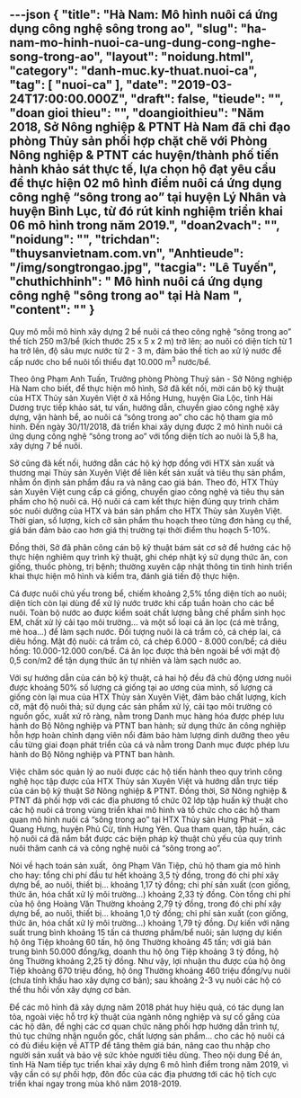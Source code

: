 ---json
{
    "title": "Hà Nam: Mô hình nuôi cá ứng dụng công nghệ sông trong ao",
    "slug": "ha-nam-mo-hinh-nuoi-ca-ung-dung-cong-nghe-song-trong-ao",
    "layout": "noidung.html",
    "category": "danh-muc.ky-thuat.nuoi-ca",
    "tag": [
        "nuoi-ca"
    ],
    "date": "2019-03-24T17:00:00.000Z",
    "draft": false,
    "tieude": "",
    "doan gioi thieu": "",
    "doangioithieu": "Năm 2018, Sở Nông nghiệp & PTNT Hà Nam đã chỉ đạo phòng Thủy sản phối hợp chặt chẽ với Phòng Nông nghiệp & PTNT các huyện/thành phố tiến hành khảo sát thực tế, lựa chọn hộ đạt yêu cầu để thực hiện 02 mô hình điểm nuôi cá ứng dụng công nghệ “sông trong ao” tại huyện Lý Nhân và huyện Bình Lục, từ đó rút kinh nghiệm triển khai 06 mô hình trong năm 2019.",
    "doan2vach": "",
    "noidung": "",
    "trichdan": "thuysanvietnam.com.vn",
    "Anhtieude": "/img/songtrongao.jpg",
    "tacgia": "Lê Tuyến",
    "chuthichhinh": " Mô hình nuôi cá ứng dụng công nghệ \"sông trong ao\" tại Hà Nam ",
    "__content__": ""
}
---
<p>Quy m&ocirc; mỗi m&ocirc; h&igrave;nh x&acirc;y dựng 2 bể nu&ocirc;i c&aacute; theo c&ocirc;ng nghệ &ldquo;s&ocirc;ng trong ao&rdquo; thể t&iacute;ch 250 m3/bể (k&iacute;ch thước 25 x 5 x 2 m) trở l&ecirc;n; ao nu&ocirc;i c&oacute; diện t&iacute;ch từ 1 ha trở l&ecirc;n, độ s&acirc;u mực nước từ 2 - 3 m, đảm bảo thể t&iacute;ch ao xử l&yacute; nước để cấp nước cho bể nu&ocirc;i tối thiểu đạt 10.000 m<sup>3</sup>&nbsp;nước/bể.</p>

<p>Theo &ocirc;ng Phạm Anh Tuấn, Trưởng ph&ograve;ng Ph&ograve;ng Thuỷ sản - Sở N&ocirc;ng nghiệp H&agrave; Nam cho biết, để thực hiện m&ocirc; h&igrave;nh, Sở đ&atilde; kết nối, mời c&aacute;n bộ kỹ thuật của HTX Thủy sản Xuy&ecirc;n Việt ở x&atilde; Hồng Hưng, huyện Gia Lộc, tỉnh Hải Dương trực tiếp khảo s&aacute;t, tư vấn, hướng dẫn, chuyển giao c&ocirc;ng nghệ x&acirc;y dựng, vận h&agrave;nh bể, ao nu&ocirc;i c&aacute; &ldquo;s&ocirc;ng trong ao&rdquo; cho c&aacute;c hộ tham gia m&ocirc; h&igrave;nh. Đến ng&agrave;y 30/11/2018, đ&atilde; triển khai x&acirc;y dựng được 2 m&ocirc; h&igrave;nh nu&ocirc;i c&aacute; ứng dụng c&ocirc;ng nghệ &ldquo;s&ocirc;ng trong ao&rdquo; với tổng diện t&iacute;ch ao nu&ocirc;i l&agrave; 5,8 ha, x&acirc;y dựng 7 bể nu&ocirc;i.</p>

<p>Sở cũng đ&atilde; kết nối, hướng dẫn c&aacute;c hộ k&yacute; hợp đồng với HTX sản xuất v&agrave; thương mại Thủy sản Xuy&ecirc;n Việt để li&ecirc;n kết sản xuất v&agrave; ti&ecirc;u thụ sản phẩm, nhằm ổn định sản phẩm đầu ra v&agrave; n&acirc;ng cao gi&aacute; b&aacute;n. Theo đ&oacute;, HTX Thủy sản Xuy&ecirc;n Việt cung cấp c&aacute; giống, chuyển giao c&ocirc;ng nghệ v&agrave; ti&ecirc;u thụ sản phẩm cho hộ nu&ocirc;i c&aacute;. Hộ nu&ocirc;i c&aacute; cam kết thực hiện đ&uacute;ng quy tr&igrave;nh chăm s&oacute;c nu&ocirc;i dưỡng của HTX v&agrave; b&aacute;n sản phẩm cho HTX Thủy sản Xuy&ecirc;n Việt. Thời gian, số lượng, k&iacute;ch cỡ sản phẩm thu hoạch theo từng đơn h&agrave;ng cụ thể, gi&aacute; b&aacute;n đảm bảo cao hơn gi&aacute; thị trường tại thời điểm thu hoạch 5-10%.</p>

<p>Đồng thời, Sở đ&atilde; ph&acirc;n c&ocirc;ng c&aacute;n bộ kỹ thuật b&aacute;m s&aacute;t cơ sở để hướng c&aacute;c hộ thực hiện nghi&ecirc;m quy tr&igrave;nh kỹ thuật, ghi ch&eacute;p nhật k&yacute; sử dụng thức ăn, con giống, thuốc ph&ograve;ng, trị bệnh; thường xuy&ecirc;n cập nhật th&ocirc;ng tin t&igrave;nh h&igrave;nh triển khai thực hiện m&ocirc; h&igrave;nh v&agrave; kiểm tra, đ&aacute;nh gi&aacute; tiến độ thực hiện.</p>

<p>C&aacute; được nu&ocirc;i chủ yếu trong bể, chiếm khoảng 2,5% tổng diện t&iacute;ch ao nu&ocirc;i; diện t&iacute;ch c&ograve;n lại d&ugrave;ng để xử l&yacute; nước trước khi cấp tuần ho&agrave;n cho c&aacute;c bể nu&ocirc;i. To&agrave;n bộ nước ao được kiểm so&aacute;t chất lượng bằng chế phẩm sinh học EM, chất xử l&yacute; cải tạo m&ocirc;i trường... v&agrave; một số loại c&aacute; ăn lọc (c&aacute; m&egrave; trắng, m&egrave; hoa...) để l&agrave;m sạch nước. Đối tượng nu&ocirc;i l&agrave; c&aacute; trắm cỏ, c&aacute; ch&eacute;p lai, c&aacute; di&ecirc;u hồng. Mật độ nu&ocirc;i: c&aacute; trắm cỏ, c&aacute; ch&eacute;p 6.000 - 8.000 con/bể; c&aacute; di&ecirc;u hồng: 10.000-12.000 con/bể. C&aacute; ăn lọc được thả b&ecirc;n ngo&agrave;i bể với mật độ 0,5 con/m2&nbsp;để tận dụng thức ăn tự nhi&ecirc;n v&agrave; l&agrave;m sạch nước ao.</p>

<p>Với sự hướng dẫn của c&aacute;n bộ kỹ thuật, cả hai hộ đều đ&atilde; chủ động ương nu&ocirc;i được khoảng 50% số lượng c&aacute; giống tại ao ương của m&igrave;nh, số lượng c&aacute; giống c&ograve;n lại mua của HTX Thủy sản Xuy&ecirc;n Việt, đảm bảo chất lượng, k&iacute;ch cỡ, mật độ nu&ocirc;i thả; sử dụng c&aacute;c sản phẩm xử l&yacute;, cải tạo m&ocirc;i trường c&oacute; nguồn gốc, xuất xứ r&otilde; r&agrave;ng, nằm trong Danh mục h&agrave;ng h&oacute;a được ph&eacute;p lưu h&agrave;nh do Bộ N&ocirc;ng nghiệp v&agrave; PTNT ban h&agrave;nh; sử dụng thức ăn c&ocirc;ng nghiệp hỗn hợp ho&agrave;n chỉnh dạng vi&ecirc;n nổi đảm bảo h&agrave;m lượng dinh dưỡng theo y&ecirc;u cầu từng giai đoạn ph&aacute;t triển của c&aacute; v&agrave; nằm trong Danh mục được ph&eacute;p lưu h&agrave;nh do Bộ N&ocirc;ng nghiệp v&agrave; PTNT ban h&agrave;nh.</p>

<p>Việc chăm s&oacute;c quản l&yacute; ao nu&ocirc;i được c&aacute;c hộ tiến h&agrave;nh theo quy tr&igrave;nh c&ocirc;ng nghệ học tập được của HTX Thủy sản Xuy&ecirc;n Việt v&agrave; hướng dẫn trực tiếp của c&aacute;n bộ kỹ thuật Sở N&ocirc;ng nghiệp &amp; PTNT. Đồng thời, Sở N&ocirc;ng nghiệp &amp; PTNT đ&atilde; phối hợp với c&aacute;c địa phương tổ chức 02 lớp tập huấn kỹ thuật cho c&aacute;c hộ nu&ocirc;i c&aacute; trong v&ugrave;ng triển khai m&ocirc; h&igrave;nh v&agrave; tổ chức cho c&aacute;c hộ tham quan m&ocirc; h&igrave;nh nu&ocirc;i c&aacute; &ldquo;s&ocirc;ng trong ao&rdquo; tại HTX Thủy sản Hưng Ph&aacute;t &ndash; x&atilde; Quang Hưng, huyện Phủ Cừ, tỉnh Hưng Y&ecirc;n. Qua tham quan, tập huấn, c&aacute;c hộ nu&ocirc;i c&aacute; đ&atilde; nắm bắt được c&aacute;c biện ph&aacute;p kỹ thuật chủ yếu của quy tr&igrave;nh nu&ocirc;i th&acirc;m canh c&aacute; v&agrave; c&ocirc;ng nghệ nu&ocirc;i c&aacute; &ldquo;s&ocirc;ng trong ao&rdquo;.</p>

<p>N&oacute;i về hạch to&aacute;n sản xuất, &nbsp;&ocirc;ng Phạm Văn Tiệp, chủ hộ tham gia m&ocirc; h&igrave;nh cho hay: tổng chi ph&iacute; đầu tư hết khoảng 3,5 tỷ đồng, trong đ&oacute; chi ph&iacute; x&acirc;y dựng bể, ao nu&ocirc;i, thiết bị&hellip; khoảng 1,17 tỷ đồng; chi ph&iacute; sản xuất (con giống, thức ăn, h&oacute;a chất xử l&yacute; m&ocirc;i trường&hellip;) khoảng 2,33 tỷ đồng. C&ograve;n tổng chi ph&iacute; của hộ &ocirc;ng Ho&agrave;ng Văn Thường khoảng 2,79 tỷ đồng, trong đ&oacute; chi ph&iacute; x&acirc;y dựng bể, ao nu&ocirc;i, thiết bị&hellip; khoảng 1,0 tỷ đồng; chi ph&iacute; sản xuất (con giống, thức ăn, h&oacute;a chất xử l&yacute; m&ocirc;i trường&hellip;) khoảng 1,79 tỷ đồng. Dự kiến với năng suất trung b&igrave;nh khoảng 15 tấn c&aacute; thương phẩm/bể nu&ocirc;i; sản lượng dự kiến hộ &ocirc;ng Tiệp khoảng 60 tấn, hộ &ocirc;ng Thường khoảng 45 tấn; với gi&aacute; b&aacute;n trung b&igrave;nh 50.000 đồng/kg, doanh thu hộ &ocirc;ng Tiệp khoảng 3 tỷ đồng, hộ &ocirc;ng Thường khoảng 2,25 tỷ đồng. Như vậy, lợi nhuận thu được của hộ &ocirc;ng Tiệp khoảng 670 triệu đồng, hộ &ocirc;ng Thường khoảng 460 triệu đồng/vụ nu&ocirc;i (chưa t&iacute;nh khấu hao x&acirc;y dựng cơ bản); sau khoảng 2-3 vụ nu&ocirc;i c&aacute;c hộ c&oacute; thể thu hồi vốn x&acirc;y dựng cơ bản.</p>

<p>Để c&aacute;c m&ocirc; h&igrave;nh đ&atilde; x&acirc;y dựng năm 2018 ph&aacute;t huy hiệu quả, c&oacute; t&aacute;c dụng lan tỏa, ngo&agrave;i việc hỗ trợ kỹ thuật của ng&agrave;nh n&ocirc;ng nghiệp v&agrave; sự cố gắng của c&aacute;c hộ d&acirc;n, đề nghị c&aacute;c cơ quan chức năng phối hợp hướng dẫn tr&igrave;nh tự, thủ tục chứng nhận nguồn gốc, chất lượng sản phẩm&hellip; cho c&aacute;c hộ nu&ocirc;i c&aacute; c&oacute; đủ điều kiện về ATTP để tăng th&ecirc;m gi&aacute; b&aacute;n, n&acirc;ng cao thu nhập cho người sản xuất v&agrave; bảo vệ sức khỏe người ti&ecirc;u d&ugrave;ng. Theo nội dung Đề &aacute;n, tỉnh H&agrave; Nam tiếp tục triển khai x&acirc;y dựng 6 m&ocirc; h&igrave;nh điểm trong năm 2019, v&igrave; vậy cần c&oacute; sự phối hợp, đ&ocirc;n đốc của c&aacute;c địa phương tới c&aacute;c hộ t&iacute;ch cực triển khai ngay trong m&ugrave;a kh&ocirc; năm 2018-2019.</p>
